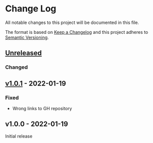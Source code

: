 # Change Log

All notable changes to this project will be documented in this file.

The format is based on [Keep a Changelog](http://keepachangelog.com/)
and this project adheres to [Semantic Versioning](http://semver.org/).

## [Unreleased]

### Changed

## [v1.0.1] - 2022-01-19

### Fixed

- Wrong links to GH repository

## v1.0.0 - 2022-01-19

Initial release

[Unreleased]: https://github.com/rtic-rs/systick-monotonic/compare/v1.0.0...HEAD
[v1.0.1]: https://github.com/rtic-rs/systick-monotonic/compare/v1.0.0...v1.0.1
